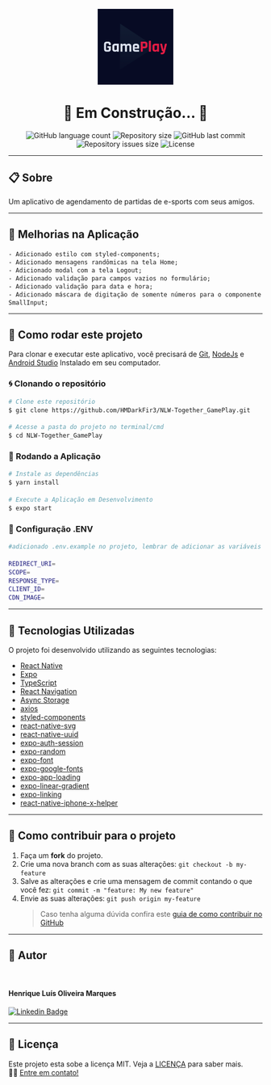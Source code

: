 <p align="center" >
  <img align="center" src="./assets/icon.png" width="150px;" />
</p>

<h1 align="center">
  🚧 Em Construção... 🚧
</h1>

<p align="center" >
  <img alt="GitHub language count" src="https://img.shields.io/github/languages/count/hmdarkfir3/NLW-Together_GamePlay" />
  
  <img alt="Repository size" src="https://img.shields.io/github/repo-size/hmdarkfir3/NLW-Together_GamePlay">
  
  <img alt="GitHub last commit" src="https://img.shields.io/github/last-commit/hmdarkfir3/NLW-Together_GamePlay">
  
  <img alt="Repository issues size" src="https://img.shields.io/github/issues/hmdarkfir3/NLW-Together_GamePlay">
  
  <img alt="License" src="https://img.shields.io/badge/license-MIT-blue.svg" />
</p>
  
---

## 📋 Sobre

Um aplicativo de agendamento de partidas de e-sports com seus amigos.

---

## 🎉 Melhorias na Aplicação
    
    - Adicionado estilo com styled-components;
    - Adicionado mensagens randômicas na tela Home;
    - Adicionado modal com a tela Logout;
    - Adicionado validação para campos vazios no formulário;
    - Adicionado validação para data e hora;
    - Adicionado máscara de digitação de somente números para o componente SmallInput;
    
---

## 📂 Como rodar este projeto

Para clonar e executar este aplicativo, você precisará de [Git](https://git-scm.com), [NodeJs](https://nodejs.org/en/) e [Android Studio](https://developer.android.com/studio) Instalado em seu computador.

### 🌀 Clonando o repositório

```bash
# Clone este repositório
$ git clone https://github.com/HMDarkFir3/NLW-Together_GamePlay.git

# Acesse a pasta do projeto no terminal/cmd
$ cd NLW-Together_GamePlay
```

### 🎲 Rodando a Aplicação

```bash
# Instale as dependências
$ yarn install

# Execute a Aplicação em Desenvolvimento
$ expo start
```

### 📁 Configuração .ENV

```bash
#adicionado .env.example no projeto, lembrar de adicionar as variáveis de ambiente conforme o exemplo

REDIRECT_URI=
SCOPE=
RESPONSE_TYPE=
CLIENT_ID=
CDN_IMAGE=
```

---

## 🚀 Tecnologias Utilizadas

O projeto foi desenvolvido utilizando as seguintes tecnologias:

- [React Native](https://reactnative.dev)
- [Expo](https://docs.expo.io)
- [TypeScript](https://www.typescriptlang.org)
- [React Navigation](https://reactnavigation.org)
- [Async Storage](https://react-native-async-storage.github.io/async-storage/docs/install/)
- [axios](https://github.com/axios/axios)
- [styled-components](https://styled-components.com)
- [react-native-svg](https://github.com/react-native-svg/react-native-svg)
- [react-native-uuid](https://www.npmjs.com/package/react-native-uuid)
- [expo-auth-session](https://docs.expo.io/versions/latest/sdk/auth-session/)
- [expo-random](https://docs.expo.io/versions/latest/sdk/random/)
- [expo-font](https://docs.expo.io/versions/latest/sdk/font/)
- [expo-google-fonts](https://docs.expo.io/guides/using-custom-fonts/#using-a-google-font)
- [expo-app-loading](https://docs.expo.io/versions/latest/sdk/app-loading/)
- [expo-linear-gradient](https://docs.expo.io/versions/latest/sdk/linear-gradient/)
- [expo-linking](https://docs.expo.io/versions/latest/sdk/linking/)
- [react-native-iphone-x-helper](https://github.com/ptelad/react-native-iphone-x-helper)

---

## 💪 Como contribuir para o projeto

1. Faça um **fork** do projeto.
2. Crie uma nova branch com as suas alterações: `git checkout -b my-feature`
3. Salve as alterações e crie uma mensagem de commit contando o que você fez: `git commit -m "feature: My new feature"`
4. Envie as suas alterações: `git push origin my-feature`
   > Caso tenha alguma dúvida confira este [guia de como contribuir no GitHub](https://github.com/firstcontributions/first-contributions)

---

## 🧑 Autor

<img style="border-radius: 50%;" src="https://github.com/HMDarkFir3.png" width="100px;" alt=""/>
 <h4>Henrique Luís Oliveira Marques</h4>

[![Linkedin Badge](https://img.shields.io/badge/-Henrique-blue?style=flat-square&logo=Linkedin&logoColor=white&link=https://www.linkedin.com/in/henrique-luís-oliveira-marques-3406361a7/)](https://www.linkedin.com/in/henrique-luís-oliveira-marques-3406361a7/)

---

## 📝 Licença

Este projeto esta sobe a licença MIT. Veja a [LICENÇA](./LICENSE) para saber mais.
<br>
👋🏽 [Entre em contato!](https://www.linkedin.com/in/henrique-luís-oliveira-marques-3406361a7/)
